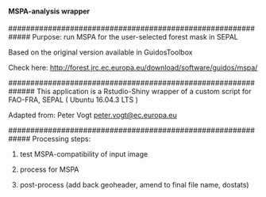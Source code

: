 #### MSPA-analysis wrapper

#############################################################
Purpose:  run MSPA for the user-selected forest mask in SEPAL

Based on the original version available in GuidosToolbox

Check here: http://forest.jrc.ec.europa.eu/download/software/guidos/mspa/

############################################################## 
This application is a Rstudio-Shiny wrapper of a custom script for FAO-FRA, SEPAL ( Ubuntu 16.04.3 LTS )

Adapted from: Peter Vogt <peter.vogt@ec.europa.eu>


#############################################################
Processing steps:

 1) test MSPA-compatibility of input image
 
 2) process for MSPA
 
 3) post-process (add back geoheader, amend to final file name, dostats)
